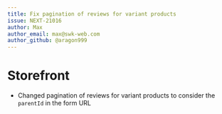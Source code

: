 ```yaml
---
title: Fix pagination of reviews for variant products
issue: NEXT-21016
author: Max
author_email: max@swk-web.com
author_github: @aragon999
---
```

# Storefront
* Changed pagination of reviews for variant products to consider the `parentId` in the form URL
